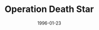 ---
mission_id: opdstar
editorsChoice:
title: "Operation Death Star"
authors: 
    - "Don Sielke"
date: 1996-01-23
filename: "don-df42.zip"
description: "After securing the Death Star plans from the secret base, you have an unfortunate run-in with the Death Star itself, and are captured. Your goal is to escape the detention center, retrieve your gear, get back the plans, deactivate the tractor beam holding your ship, and get out of there."
cover: "opdstar.png"
levelReplaced:	SECBASE
difficulty: yes
bm:	yes
fme: yes
wax: yes
three_do: yes
voc: no
gmd: no
vue: yes
lfd: yes
base: "New level from scratch" 
editors: "DFUSE"

---